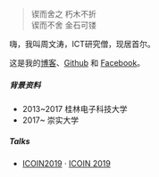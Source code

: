 > 锲而舍之 朽木不折  
> 锲而不舍 金石可镂

嗨，我叫周文涛，ICT研究僧，现居首尔。

这是我的[博客](https://wentaozhou.cn)、[Github](http://github.com/huxpro) 和 [Facebook](https://www.facebook.com/zhouwentao612)。


##### 背景资料
- 2013~2017 桂林电子科技大学
- 2017~     崇实大学




##### Talks

- [ICOIN2019][1] · [ICOIN 2019](http://http://icoin.org//)


[1]: //wentaozhou.cn/icoin2019
